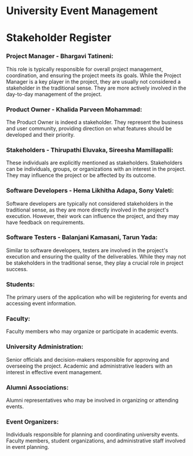 # University Event Management

# Stakeholder Register

### Project Manager - Bhargavi Tatineni:
This role is typically responsible for overall project management, coordination, and ensuring the project meets its goals. While the Project Manager is a key player in the project, they are usually not considered a stakeholder in the traditional sense. They are more actively involved in the day-to-day management of the project.

### Product Owner - Khalida Parveen Mohammad:
The Product Owner is indeed a stakeholder. They represent the business and user community, providing direction on what features should be developed and their priority.

### Stakeholders - Thirupathi Eluvaka, Sireesha Mamillapalli:
These individuals are explicitly mentioned as stakeholders. Stakeholders can be individuals, groups, or organizations with an interest in the project. They may influence the project or be affected by its outcome.

### Software Developers - Hema Likhitha Adapa, Sony Valeti:
Software developers are typically not considered stakeholders in the traditional sense, as they are more directly involved in the project's execution. However, their work can influence the project, and they may have feedback on requirements.

### Software Testers - Balanjani Kamasani, Tarun Yada:
Similar to software developers, testers are involved in the project's execution and ensuring the quality of the deliverables. While they may not be stakeholders in the traditional sense, they play a crucial role in project success.

### Students:
The primary users of the application who will be registering for events and accessing event information.

### Faculty:
Faculty members who may organize or participate in academic events.

### University Administration:
Senior officials and decision-makers responsible for approving and overseeing the project.
Academic and administrative leaders with an interest in effective event management.

### Alumni Associations:
Alumni representatives who may be involved in organizing or attending events.

### Event Organizers:
Individuals responsible for planning and coordinating university events.
Faculty members, student organizations, and administrative staff involved in event planning.
